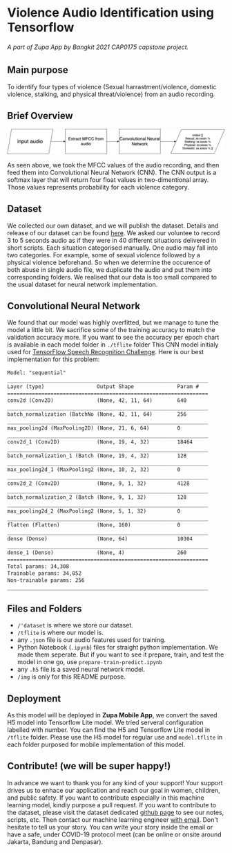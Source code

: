 # Violence Audio Identification using Tensorflow
###### A part of Zupa App by Bangkit 2021 CAP0175 capstone project.

## Main purpose
To identify four types of violence (Sexual harrastment/violence, domestic violence, stalking, and physical threat/violence) from an audio recording.

## Brief Overview

![](img/overview.png)

As seen above, we took the MFCC values of the audio recording, and then feed them into Convolutional Neural Network (CNN). The CNN output is a softmax layer that will return four float values in two-dimentional array. Those values represents probability for each violence category.

## Dataset
We collected our own dataset, and we will publish the dataset. Details and release of our dataset can be found [here](https://github.com/B21-CAP0175/indonesian-violence-audio). We asked our voluntee to record 3 to 5 seconds audio as if they were in 40 different situations delivered in short scripts. Each situation categorised manually. One audio may fall into two categories. For example, some of sexual violence followed by a physical violence beforehand. So when we determine the occurence of both abuse in single audio file, we duplicate the audio and put them into corresponding folders. We realised that our data is too small compared to the usual dataset for neural network implementation. 

## Convolutional Neural Network
We found that our model was highly overfitted, but we manage to tune the model a little bit. We sacrifice some of the training accuracy to match the validation accuracy more. If you want to see the accuracy per epoch chart is available in each model folder in `./tflite` folder This CNN model initialy used for [TensorFlow Speech Recognition Challenge](https://www.kaggle.com/c/tensorflow-speech-recognition-challenge). Here is our best implementation for this problem:

```
Model: "sequential"
_________________________________________________________________
Layer (type)                 Output Shape              Param #   
=================================================================
conv2d (Conv2D)              (None, 42, 11, 64)        640       
_________________________________________________________________
batch_normalization (BatchNo (None, 42, 11, 64)        256       
_________________________________________________________________
max_pooling2d (MaxPooling2D) (None, 21, 6, 64)         0         
_________________________________________________________________
conv2d_1 (Conv2D)            (None, 19, 4, 32)         18464     
_________________________________________________________________
batch_normalization_1 (Batch (None, 19, 4, 32)         128       
_________________________________________________________________
max_pooling2d_1 (MaxPooling2 (None, 10, 2, 32)         0         
_________________________________________________________________
conv2d_2 (Conv2D)            (None, 9, 1, 32)          4128      
_________________________________________________________________
batch_normalization_2 (Batch (None, 9, 1, 32)          128       
_________________________________________________________________
max_pooling2d_2 (MaxPooling2 (None, 5, 1, 32)          0         
_________________________________________________________________
flatten (Flatten)            (None, 160)               0         
_________________________________________________________________
dense (Dense)                (None, 64)                10304     
_________________________________________________________________
dense_1 (Dense)              (None, 4)                 260       
=================================================================
Total params: 34,308
Trainable params: 34,052
Non-trainable params: 256
_________________________________________________________________

```

## Files and Folders
- `/'dataset` is where we store our dataset.
- `/tflite` is where our model is.
- any `.json` file is our audio features used for training.
- Python Notebook (`.ipynb`) files for straight python implementation. We made them seperate. But if you want to see it prepare, train, and test the model in one go, use `prepare-train-predict.ipynb`
- any `.h5` file is a saved neural network model.
- `/img` is only for this README purpose.


## Deployment
As this model will be deployed in **Zupa Mobile App**, we convert the saved H5 model into Tensorflow Lite model. We tried serveral configuration labelled with number. You can find the H5 and Tensorflow Lite model in `/tflite` folder. Please use the H5 model for regular use and `model.tflite` in each folder purposed for mobile implementation of this model.

## Contribute! (we will be super happy!)
In advance we want to thank you for any kind of your support! Your support drives us to enhace our application and reach our goal in women, children, and public safety. If you want to contribute especially in this machine learning model, kindly purpose a pull request. If you want to contribute to the dataset, please visit the dataset dedicated [github page](https://github.com/B21-CAP0175/indonesian-violence-audio) to see our notes, scripts, etc. Then contact our machine learning engineer [with email](mailto:iga.narendra@gmail.com). Don't hesitate to tell us your story. You can write your story inside the email or have a safe, under COVID-19 protocol meet (can be online or onsite around Jakarta, Bandung and Denpasar).
